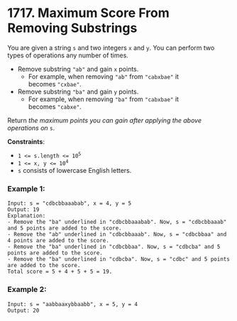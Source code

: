 # 1717. Maximum Score From Removing Substrings

You are given a string `s` and two integers `x` and `y`. You can perform two types of operations any number of times.

-   Remove substring `"ab"` and gain `x` points.
    -   For example, when removing `"ab"` from `"cabxbae"` it becomes `"cxbae"`.
-   Remove substring `"ba"` and gain `y` points.
    -   For example, when removing `"ba"` from `"cabxbae"` it becomes `"cabxe"`.

Return *the maximum points you can gain after applying the above operations on* `s`.

**Constraints**:
- <code>1 <= s.length <= 10<sup>5</sup></code>
- <code>1 <= x, y <= 10<sup>4</sup></code>
- `s` consists of lowercase English letters.

### Example 1:
```
Input: s = "cdbcbbaaabab", x = 4, y = 5
Output: 19
Explanation:
- Remove the "ba" underlined in "cdbcbbaaabab". Now, s = "cdbcbbaaab" and 5 points are added to the score.
- Remove the "ab" underlined in "cdbcbbaaab". Now, s = "cdbcbbaa" and 4 points are added to the score.
- Remove the "ba" underlined in "cdbcbbaa". Now, s = "cdbcba" and 5 points are added to the score.
- Remove the "ba" underlined in "cdbcba". Now, s = "cdbc" and 5 points are added to the score.
Total score = 5 + 4 + 5 + 5 = 19.
```

### Example 2:
```
Input: s = "aabbaaxybbaabb", x = 5, y = 4
Output: 20
```
